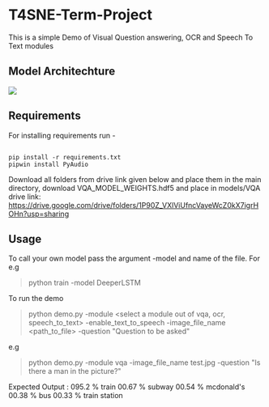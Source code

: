 # T4SNE-Term-Project

This is a simple Demo of Visual Question answering, OCR and Speech To Text modules

## Model Architechture

<img src="https://drive.google.com/file/d/1K1txsdEFYuEfOfaKjxOW4GKYYKjFlCtC/view?usp=sharing">


## Requirements

For installing requirements run - 
```

pip install -r requirements.txt
pipwin install PyAudio

```
Download all folders from drive link given below and place them in the main directory, download VQA_MODEL_WEIGHTS.hdf5 and place in models/VQA  
drive link: https://drive.google.com/drive/folders/1P90Z_VXlViUfncVayeWcZ0kX7igrHOHn?usp=sharing

## Usage
To call your own model pass the argument -model and name of the file. For e.g

> python train -model DeeperLSTM

To run the demo

> python demo.py -module <select a module out of vqa, ocr, speech_to_text> -enable_text_to_speech  <set True to get speech output> -image_file_name <path_to_file> -question "Question to be asked"

e.g 

> python demo.py -module vqa -image_file_name test.jpg -question "Is there a man in the picture?"

Expected Output :
095.2 %  train
00.67 %  subway
00.54 %  mcdonald's
00.38 %  bus
00.33 %  train station

